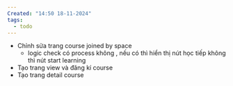 ```yaml
---
Created: "14:50 18-11-2024"
tags:
  - todo
---
```

- Chỉnh sửa trang course joined by space
	- logic check có process không , nếu có thì hiển thị nút học tiếp không thì nút start learning
- Tạo trang view và đăng kí course
- Tạo trang detail course
